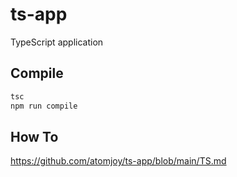 # ts-app
TypeScript application

## Compile

```sh
tsc
npm run compile
```

## How To

https://github.com/atomjoy/ts-app/blob/main/TS.md
